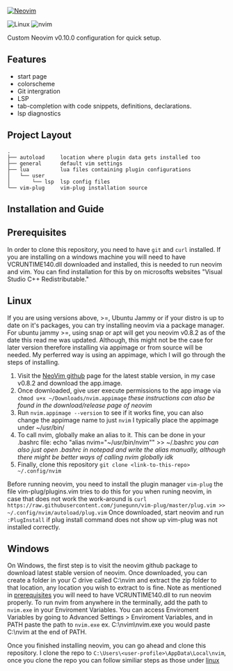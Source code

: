 [![Neovim](https://raw.githubusercontent.com/neovim/neovim.github.io/master/logos/neovim-logo-300x87.png)](https://neovim.io)

![Linux](https://img.shields.io/badge/Linux-Ubuntu-critical)
![nvim](https://img.shields.io/static/v1?label=Neovim&message=v0.8.2&color=darkgreen)

Custom Neovim v0.10.0 configuration for quick setup.

Features
--------
- start page
- colorscheme
- Git intergration
- LSP
- tab-completion with code snippets, definitions, declarations.
- lsp diagnostics

Project Layout
--------------

    .
    ├── autoload     location where plugin data gets installed too
    ├── general      default vim settings
    ├── lua          lua files containing plugin configurations
    │   └── user
    │       └── lsp  lsp config files
    └── vim-plug     vim-plug installation source

Installation and Guide
---------------------

## Prerequisites

In order to clone this repository, you need to have `git` and `curl` installed. If you are installing on a windows
machine you will need to have VCRUNTIME140.dll downloaded and installed, this is needed to run neovim and vim. You
can find installation for this by on microsofts websites "Visual Studio C++ Redistributable."

## Linux

If you are using versions above, >=, Ubuntu Jammy or if your distro is up to date on it's packages,
you can try installing neovim via a package manager. For ubuntu jammy >=, using snap or apt will get you neovim
v0.8.2 as of the date this read me was updated. Although, this might not be the case for later version therefore installing via
appimage or from source will be needed. My perferred way is using an appimage, which I will go through the steps of installing.

1. Visit the [NeoVim github] page for the latest stable version, in my case v0.8.2 and download the app.image.
2. Once downloaded, give user execute permissions to the app image via `chmod u+x ~/Downloads/nvim.appimage`
    *these instructions can also be found in the download/release page of neovim*
3. Run `nvim.appimage --version` to see if it works fine, you can also change the appimage name to just `nvim`
   I typically place the appimage under ~/usr/bin/
4. To call nvim, globally make an alias to it. This can be done in your .bashrc file:
    echo "alias nvim="~/usr/bin/nvim"" >> ~/.bashrc
    *you can also just open .bashrc in notepad and write the alias manually, although there might be better ways of calling nvim globally idk*
5. Finally, clone this repository `git clone <link-to-this-repo> ~/.config/nvim`

Before running neovim, you need to install the plugin manager `vim-plug` the file vim-plug/plugins.vim tries to do this for you when runing neovim,
in case that does not work the work-around is `curl https://raw.githubusercontent.com/junegunn/vim-plug/master/plug.vim >> ~/.config/nvim/autoload/plug.vim`
Once downloaded, start neovim and run `:PlugInstall` if plug install command does not show up vim-plug was not installed correctly.

## Windows

On Windows, the first step is to visit the neovim github package to download latest stable version of neovim. Once downloaded, you can create a folder
in your C drive called C:\nvim and extract the zip folder to that location, any location you wish to extract to is fine. Note as mentioned in [prerequisites](##Prerequisites)
you will need to have VCRUNTIME140.dll to run neovim properly. To run nvim from anywhere in the terminally, add the path to `nvim.exe` in your Enviroment Variables. You can access
Enviroment Variables by going to Advanced Settings > Enviroment Variables, and in PATH paste the path to `nvim.exe` ex. C:\nvim\nvim.exe you would paste C:\nvim at the end of PATH.

Once you finished installing neovim, you can go ahead and clone this repository. I clone the repo to `C:\Users\<user-profile>\AppData\Local\nvim`, once you clone the repo you can
follow similiar steps as those under [linux](##Linux)


[NeoVim github]: https://github.com/neovim/neovim/releases/
